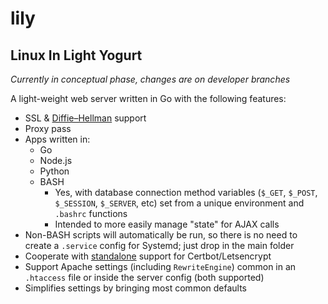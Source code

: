 # lily
## Linux In Light Yogurt
*Currently in conceptual phase, changes are on developer branches*

A light-weight web server written in Go with the following features:
- SSL & [Diffie–Hellman](https://en.wikipedia.org/wiki/Diffie%E2%80%93Hellman_key_exchange) support
- Proxy pass
- Apps written in:
  - Go
  - Node.js
  - Python
  - BASH
    - Yes, with database connection method variables (`$_GET`, `$_POST`, `$_SESSION`, `$_SERVER`, etc) set from a unique environment and `.bashrc` functions
    - Intended to more easily manage "state" for AJAX calls
- Non-BASH scripts will automatically be run, so there is no need to create a `.service` config for Systemd; just drop in the main folder
- Cooperate with [standalone](https://eff-certbot.readthedocs.io/en/stable/using.html#standalone) support for Certbot/Letsencrypt
- Support Apache settings (including `RewriteEngine`) common in an `.htaccess` file or inside the server config (both supported)
- Simplifies settings by bringing most common defaults
